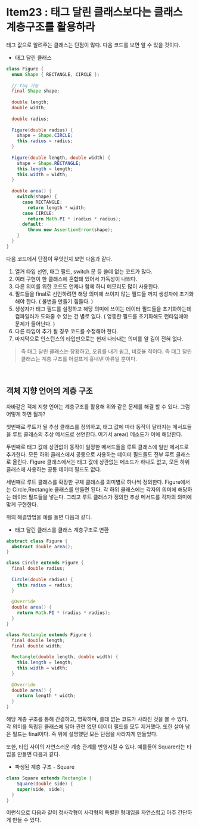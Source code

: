 # Item23 : 태그 달린 클래스보다는  클래스 계층구조를 활용하라

태그 값으로 알려주는 클래스는 단점이 많다. 다음 코드를 보면 알 수 있을 것이다.

*  태그 달린 클래스

```java
class Figure {
  enum Shape { RECTANGLE, CIRCLE };
  
  // tag 기능
  final Shape shape;
  
  double length;
  double width;
  
  double radius;
  
  Figure(double radius) {
    shape = Shape.CIRCLE;
    this.radius = radius;
  }
  
  Figure(double length, double width) {
    shape = Shape.RECTANGLE;
    this.length = length;
    this.width = width;
  }
  
  double area() {
    switch(shape) {
      case RECTANGLE:
        return length * width;
      case CIRCLE:
        return Math.PI * (radius * radius);
      default:
        throw new AssertionError(shape);
    }
  }
}
```

다음 코드에서 단점이 무엇인지 보면 다음과 같다.

1. 열거 타입 선언, 태그 필드, switch 문 등 쓸데 없는 코드가 많다.
2. 여러 구현이 한 클래스에 혼합돼 있어서 가독성이 나쁘다.
3. 다른 의미를 위한 코드도 언제나 함께 하니 메모리도 많이 사용한다.
4. 필드들을 final로 선언하려면 해당 의미에  쓰이지 않는 필드들 까지 생성자에 초기화해야 한다. ( 불변을 만들기 힘들다. )
5. 생성자가 태그 필드를 설정하고 해당 의미에 쓰이는 데이터 필드들을 초기화하는데 컴파일러가 도와줄 수 있는 건 별로 없다. ( 엉뚱한 필드를 초기화해도 런타임에야 문제가 들어난다. )
6. 다른 타입이 추가 될 경우 코드를 수정해야 한다.
7. 마지막으로 인스턴스의 타입만으로는 현재 나타내는 의미를 알 길이 전혀 없다.

> 즉 태그 달린 클래스는 장황하고, 오류를 내기 쉽고, 비효율 적이다. 즉 태그 달린 클래스는 계층 구조를 어설프게 흉내낸 아류일 뿐이다.

<br>

## 객체 지향 언어의 계층 구조

자바같은 객체 지향 언어는 계층구조를 활용해 위와 같은 문제를 해결 할 수 있다. 그럼 어떻게 하면 될까?

첫번째로 루트가 될 추상 클래스를 정의하고, 태그 값에 따라 동작이 달라지는 메서드들을 루트 클래스의 추상 메서드로 선언한다. 여기서 area() 메소드가 이에 해당한다.

두번째로 태그 값에 상관없이 동작이 일정한 메서드들을 루트 클래스에  일반 메서드로 추가한다. 모든 하위  클래스에서 공통으로 사용하는 데이터 필드들도 전부 루트 클래스로 올린다. Figure 클래스에서는 태그 값에 상관없는 메소드가 하나도 없고, 모든 하위 클래스에 사용하는 공통 데이터 필드도 없다.

세번째로 루트 클래스를 확장한 구체 클래스를 의미별로 하나씩 정의한다. Figure에서는 Circle,Rectangle 클래스를 만들면 된다. 각 하위 클래스에는 각자의 의미에 해당하는 데이터 필드들을 넣는다. 그리고 루트 클래스가 정의한 추상 메서드를 각자의 의미에 맞게 구현한다.

위의 해결방법을 예를 들면 다음과 같다.

* 태그 달린 클래스를 클래스 계층구조로 변환

```java
abstract class Figure {
  abstract double area();
}

class Circle extends Figure {
  final double radius;
  
  Circle(double radius) {
    this.radius = radius;
  }
  
  @Override
  double area() {
    return Math.PI * (radius * radius);
  }
}

class Rectangle extends Figure {
  final double length;
  final double width;
  
  Rectangle(double length, double width) {
    this.length = length;
    this.width = width;
  }
  
  @Override
  double area() {
    return length * width;
  }
}
```

해당 계층 구조를 통해 간결하고, 명확하며, 쓸데 없는 코드가 사라진 것을 볼 수 있다. 각 의미를 독립된 클래스에 담아 관련 없던 데이터 필드를 모두 제거했다. 또한 살아 남은 필드는 final이다. 즉 위에 설명했던 모든 단점을 사라지게 만들었다.

또한, 타입 사이의  자연스러운 계층 관계를  반영시킬 수 있다. 예를들어 Square라는 타입을 만들면 다음과 같다.

*  파생된 계층 구조 - Square

```java
class Square extends Rectangle {
	Square(double side) {
    super(side, side);
  }
}
```

이런식으로 다음과 같이 정사각형이 사각형의 특별한 형태임을 자연스럽고 아주 간단하게 만들 수 있다.